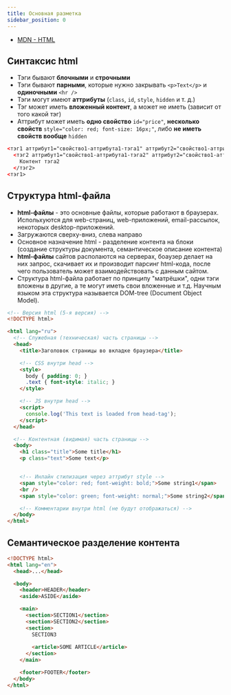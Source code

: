 ```yaml
---
title: Основная разметка
sidebar_position: 0
---
```


- [MDN - HTML](https://developer.mozilla.org/ru/docs/Web/HTML)


## Синтаксис html

- Тэги бывают **блочными** и **строчными**
- Тэги бывают **парными**, которые нужно закрывать ```<p>Text</p>``` и **одиночными** ```<hr />```
- Тэги могут имеют **аттрибуты** (```class```, ```id```, ```style```, ```hidden``` и т. д.)
- Тэг может иметь **вложенный контент**, а может не иметь (зависит от того какой тэг)
- Аттрибут может иметь **одно свойство** ```id="price"```, **несколько свойств** ```style="color: red; font-size: 16px;"```, либо **не иметь свойств вообще** ```hidden```

```html title="index.html"
<тэг1 аттрибут1="свойство1-аттрибута1-тэга1" аттрибут2="свойство1-аттрибута2-тэга1">
  <тэг2 аттрибут1="свойство1-аттрибута1-тэга2" аттрибут2="свойство1-аттрибута2-тэга2">
    Контент тэга2
  </тэг2>
<тэг1>
```

## Структура html-файла

- **html-файлы** - это основные файлы, которые работают в браузерах. Испольхуются для web-страниц, web-приложений, email-рассылок, некоторых desktop-приложений.
- Загружаются сверху-вниз, слева направо
- Основное назначение html - разделение контента на блоки (создание структуры документа, семантическое описание контента)
- **html-файлы** сайтов располаются на серверах, боаузер делает на них запроc, скачивает их и производит парсинг html-кода, после чего пользователь может взаимодействовать с данным сайтом.
- Структура html-файла работает по принципу "матрёшки", одни тэги вложены в другие, а те могут иметь свои вложенные и т.д. Научным языком эта структура называется DOM-tree (Document Object Model).


```html title="index.html"
<!-- Версия html (5-я версия) -->
<!DOCTYPE html>

<html lang="ru">
  <!-- Служебная (техническая) часть страницы -->
  <head>
    <title>Заголовок страницы во вкладке браузера</title>

    <!-- CSS внутри head -->
    <style>
      body { padding: 0; }
      .text { font-style: italic; }
    </style>

    <!-- JS внутри head -->
    <script>
      console.log('This text is loaded from head-tag');
    </script>
  </head>

  <!-- Контентная (видимая) часть страницы -->
  <body>
    <h1 class="title">Some title</h1>
    <p class="text">Some text</p>


    <!-- Инлайн стилизация через аттрибут style -->
    <span style="color: red; font-weight: bold;">Some string1</span>
    <br />
    <span style="color: green; font-weight: normal;">Some string2</span>

    <!-- Комментарии внутри html (не будут отображаться) -->
  </body>
</html>
```


## Семантическое разделение контента

```html title="index.html"
<!DOCTYPE html>
<html lang="en">
  <head>...</head>

  <body>
    <header>HEADER</header>
    <aside>ASIDE</aside>

    <main>
      <section>SECTION1</section>
      <section>SECTION2</section>
      <section>
        SECTION3
 
        <article>SOME ARTICLE</article>
      </section>
    </main>

    <footer>FOOTER</footer>
  </body>
</html>
```